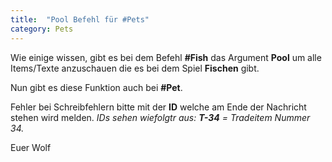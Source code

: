 ```yaml
---
title:  "Pool Befehl für #Pets"
category: Pets
---
```

Wie einige wissen, gibt es bei dem Befehl **#Fish** das Argument **Pool** um alle Items/Texte anzuschauen die es bei dem Spiel **Fischen** gibt.

Nun gibt es diese Funktion auch bei **#Pet**.

Fehler bei Schreibfehlern bitte mit der **ID** welche am Ende der Nachricht stehen wird melden.
*IDs sehen wiefolgtr aus: **T-34** = Tradeitem Nummer 34.*

Euer Wolf

